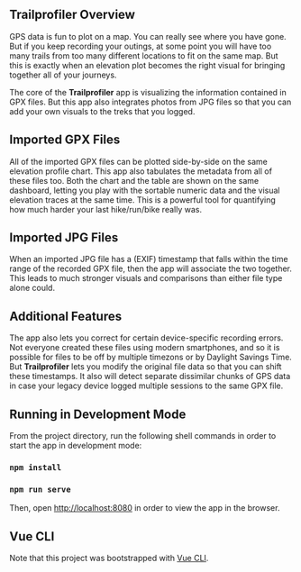 ## Trailprofiler Overview

GPS data is fun to plot on a map. You can really see where you have gone. But if you keep recording your outings, at some point you will have too many trails from too many different locations to fit on the same map. But this is exactly when an elevation plot becomes the right visual for bringing together all of your journeys.

The core of the **Trailprofiler** app is visualizing the information contained in GPX files. But this app also integrates photos from JPG files so that you can add your own visuals to the treks that you logged.

## Imported GPX Files ##

All of the imported GPX files can be plotted side-by-side on the same elevation profile chart. This app also tabulates the metadata from all of these files too. Both the chart and the table are shown on the same dashboard, letting you play with the sortable numeric data and the visual elevation traces at the same time. This is a powerful tool for quantifying how much harder your last hike/run/bike really was.

## Imported JPG Files ##

When an imported JPG file has a (EXIF) timestamp that falls within the time range of the recorded GPX file, then the app will associate the two together. This leads to much stronger visuals and comparisons than either file type alone could.

## Additional Features

The app also lets you correct for certain device-specific recording errors. Not everyone created these files using modern smartphones, and so it is possible for files to be off by multiple timezons or by Daylight Savings Time. But **Trailprofiler** lets you modify the original file data so that you can shift these timestamps. It also will detect separate dissimilar chunks of GPS data in case your legacy device logged multiple sessions to the same GPX file.

## Running in Development Mode

From the project directory, run the following shell commands in order to start the app in development mode:

### `npm install`
### `npm run serve`

Then, open [http://localhost:8080](http://localhost:8080) in order to view the app in the browser.

## Vue CLI

Note that this project was bootstrapped with [Vue CLI](https://cli.vuejs.org/).